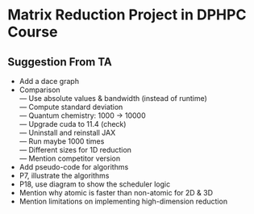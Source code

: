 # Matrix Reduction Project in DPHPC Course
## Suggestion From TA
- Add a dace graph
- Comparison  
— Use absolute values & bandwidth (instead of runtime)  
— Compute standard deviation  
— Quantum chemistry: 1000 -> 10000  
— Upgrade cuda to 11.4 (check)  
— Uninstall and reinstall JAX  
— Run maybe 1000 times  
— Different sizes for 1D reduction  
— Mention competitor version
- Add pseudo-code for algorithms  
- P7, illustrate the algorithms
- P18, use diagram to show the scheduler logic
- Mention why atomic is faster than non-atomic for 2D & 3D
- Mention limitations on implementing high-dimension reduction    
